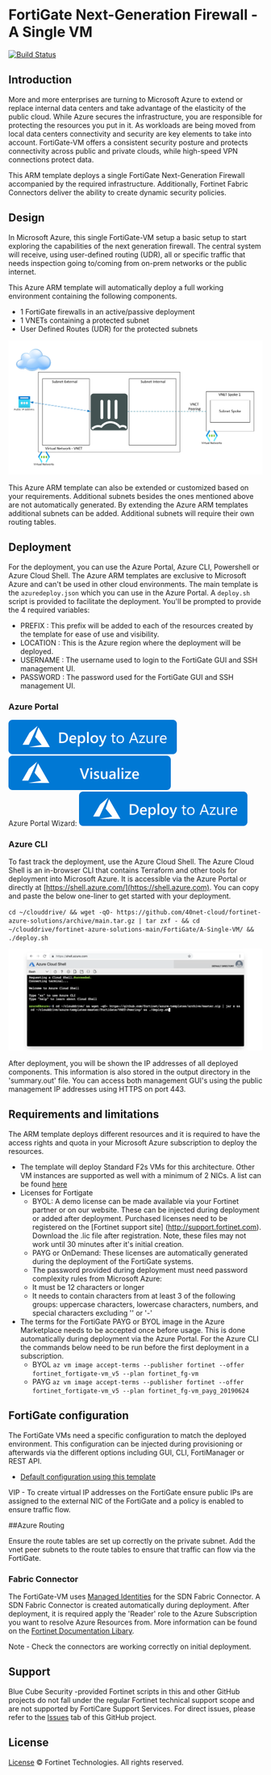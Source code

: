 # FortiGate Next-Generation Firewall - A Single VM

[![Build Status](https://dev.azure.com/jvh-2520/Fortinet-Azure/_apis/build/status/A-FortiGate-Single-VM?branchName=main)](https://dev.azure.com/jvh-2520/Fortinet-Azure/_build/latest?definitionId=32&branchName=main)

## Introduction

More and more enterprises are turning to Microsoft Azure to extend or replace internal data centers and take advantage of the elasticity of the public cloud. While Azure secures the infrastructure, you are responsible for protecting the resources you put in it. As workloads are being moved from local data centers connectivity and security are key elements to take into account. FortiGate-VM offers a consistent security posture and protects connectivity across public and private clouds, while high-speed VPN connections protect data.

This ARM template deploys a single FortiGate Next-Generation Firewall accompanied by the required infrastructure. Additionally, Fortinet Fabric Connectors deliver the ability to create dynamic security policies.

## Design

In Microsoft Azure, this single FortiGate-VM setup a basic setup to start exploring the capabilities of the next generation firewall. The central system will receive, using user-defined routing (UDR), all or specific traffic that needs inspection going to/coming from on-prem networks or the public internet.

This Azure ARM template will automatically deploy a full working environment containing the following components.

- 1 FortiGate firewalls in an active/passive deployment
- 1 VNETs containing a protected subnet
- User Defined Routes (UDR) for the protected subnets

![FortiGate-VM azure design](images/azure-single-fortiGate.PNG )

This Azure ARM template can also be extended or customized based on your requirements. Additional subnets besides the ones mentioned above are not automatically generated. By extending the Azure ARM templates additional subnets can be added. Additional subnets will require their own routing tables.

## Deployment

For the deployment, you can use the Azure Portal, Azure CLI, Powershell or Azure Cloud Shell. The Azure ARM templates are exclusive to Microsoft Azure and can't be used in other cloud environments. The main template is the `azuredeploy.json` which you can use in the Azure Portal. A `deploy.sh` script is provided to facilitate the deployment. You'll be prompted to provide the 4 required variables:

- PREFIX : This prefix will be added to each of the resources created by the template for ease of use and visibility.
- LOCATION : This is the Azure region where the deployment will be deployed.
- USERNAME : The username used to login to the FortiGate GUI and SSH management UI.
- PASSWORD : The password used for the FortiGate GUI and SSH management UI.

### Azure Portal

<a href="https://portal.azure.com/#create/Microsoft.Template/uri/https%3A%2F%2Fraw.githubusercontent.com%2F40net-cloud%2Ffortinet-azure-solutions%2Fmain%2FFortiGate%2FA-Single-VM%2Fazuredeploy.json" target="_blank">
  <img src="https://raw.githubusercontent.com/Azure/azure-quickstart-templates/master/1-CONTRIBUTION-GUIDE/images/deploytoazure.svg?sanitize=true"/>
</a>
<a href="http://armviz.io/#/?load=https%3A%2F%2Fraw.githubusercontent.com%2F40net-cloud%2Ffortinet-azure-solutions$2Fmain%2FFortiGate%2FA-Single-VM%2Fazuredeploy.json" target="_blank">
  <img src="https://raw.githubusercontent.com/Azure/azure-quickstart-templates/master/1-CONTRIBUTION-GUIDE/images/visualizebutton.svg?sanitize=true"/>
</a>

<br/>
Azure Portal Wizard:
<a href="https://portal.azure.com/#create/Microsoft.Template/uri/https%3A%2F%2Fraw.githubusercontent.com%2Fjvhoof%2Ffortinet-azure-solutions%2Fdev%2FFortiGate%2FA-Single-VM%2Fazuredeploy.json/createUIDefinitionUri/https%3A%2F%2Fraw.githubusercontent.com%2Fjvhoof%2Ffortinet-azure-solutions%2Fdev%2FFortiGate%2FA-Single-VM%2FcreateUiDefinition.json" target="_blank">
  <img src="https://raw.githubusercontent.com/Azure/azure-quickstart-templates/master/1-CONTRIBUTION-GUIDE/images/deploytoazure.svg?sanitize=true"/>
</a>

### Azure CLI
To fast track the deployment, use the Azure Cloud Shell. The Azure Cloud Shell is an in-browser CLI that contains Terraform and other tools for deployment into Microsoft Azure. It is accessible via the Azure Portal or directly at [https://shell.azure.com/](https://shell.azure.com). You can copy and paste the below one-liner to get started with your deployment.

`cd ~/clouddrive/ && wget -qO- https://github.com/40net-cloud/fortinet-azure-solutions/archive/main.tar.gz | tar zxf - && cd ~/clouddrive/fortinet-azure-solutions-main/FortiGate/A-Single-VM/ && ./deploy.sh`

![Azure Cloud Shell](images/azure-cloud-shell.png)

After deployment, you will be shown the IP addresses of all deployed components. This information is also stored in the output directory in the 'summary.out' file. You can access both management GUI's using the public management IP addresses using HTTPS on port 443.

## Requirements and limitations

The ARM template deploys different resources and it is required to have the access rights and quota in your Microsoft Azure subscription to deploy the resources.

- The template will deploy Standard F2s VMs for this architecture. Other VM instances are supported as well with a minimum of 2 NICs. A list can be found [here](https://docs.fortinet.com/document/fortigate/6.4.0/azure-cookbook/562841/instance-type-support)
- Licenses for Fortigate
  - BYOL: A demo license can be made available via your Fortinet partner or on our website. These can be injected during deployment or added after deployment. Purchased licenses need to be registered on the [Fortinet support site] (http://support.fortinet.com). Download the .lic file after registration. Note, these files may not work until 30 minutes after it's initial creation.
  - PAYG or OnDemand: These licenses are automatically generated during the deployment of the FortiGate systems.
  - The password provided during deployment must need password complexity rules from Microsoft Azure:
  - It must be 12 characters or longer
  - It needs to contain characters from at least 3 of the following groups: uppercase characters, lowercase characters, numbers, and special characters excluding '\' or '-'
- The terms for the FortiGate PAYG or BYOL image in the Azure Marketplace needs to be accepted once before usage. This is done automatically during deployment via the Azure Portal. For the Azure CLI the commands below need to be run before the first deployment in a subscription.
  - BYOL
`az vm image accept-terms --publisher fortinet --offer fortinet_fortigate-vm_v5 --plan fortinet_fg-vm`
  - PAYG
`az vm image accept-terms --publisher fortinet --offer fortinet_fortigate-vm_v5 --plan fortinet_fg-vm_payg_20190624`

## FortiGate configuration

The FortiGate VMs need a specific configuration to match the deployed environment. This configuration can be injected during provisioning or afterwards via the different options including GUI, CLI, FortiManager or REST API.

- [Default configuration using this template](doc/config-provisioning.md)

VIP - To create virtual IP addresses on the FortiGate ensure public IPs are assigned to the external NIC of the FortiGate and a policy is enabled to ensure traffic flow.

##Azure Routing

Ensure the route tables are set up correctly on the private subnet. Add the vnet peer subnets to the route tables to ensure that traffic can flow via the FortiGate.

### Fabric Connector
The FortiGate-VM uses [Managed Identities](https://docs.microsoft.com/en-us/azure/active-directory/managed-identities-azure-resources/) for the SDN Fabric Connector. A SDN Fabric Connector is created automatically during deployment. After deployment, it is required apply the 'Reader' role to the Azure Subscription you want to resolve Azure Resources from. More information can be found on the [Fortinet Documentation Libary](https://docs.fortinet.com/vm/azure/fortigate/7.0/azure-administration-guide/7.0.0/236610/creating-a-fabric-connector-using-a-managed-identity).

Note - Check the connectors are working correctly on initial deployment.

## Support
Blue Cube Security -provided Fortinet scripts in this and other GitHub projects do not fall under the regular Fortinet technical support scope and are not supported by FortiCare Support Services.
For direct issues, please refer to the [Issues](https://github.com/40net-cloud/fortinet-azure-solutions/issues) tab of this GitHub project.

## License
[License](LICENSE) © Fortinet Technologies. All rights reserved.
